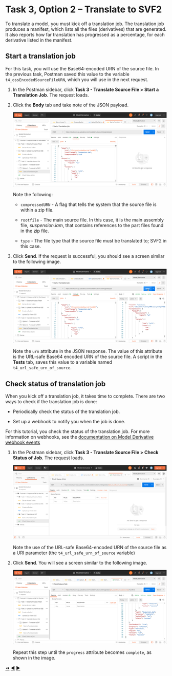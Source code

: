 # Task 3, Option 2 – Translate to SVF2

To translate a model, you must kick off a translation job. The translation job produces a manifest, which lists all the files (derivatives) that are generated. It also reports how far translation has progressed as a percentage, for each derivative listed in the manifest.

## Start a translation job

For this task, you will use the Base64-encoded URN of the source file. In the previous task, Postman saved this value to the variable `t4_ossEncodedSourceFileURN`, which you will use in the next request.

1. In the Postman sidebar, click **Task 3 - Translate Source File > Start a Translation Job**. The request loads.

2. Click the **Body** tab and take note of the JSON payload.

    ![Create Translation Job JSON Payload](../images/task3_op2-translation_job_json_payload.png "Create Translation Job JSON Payload")

    Note the following:

    - `compressedURN` - A flag that tells the system that the source file is within a zip file.

    - `rootfile` - The main source file. In this case, it is the main assembly file, *suspension.iam*, that contains references to the part files found in the zip file.

    - `type` - The file type that the source file must be translated to; SVF2 in this case.

3. Click **Send**. If the request is successful, you should see a screen similar to the following image.

    ![Successful Submission of Translation Job](../images/task3_op2-translation_job_successfull_submission.png "Successful Submission of Translation Job")

    Note the `urn` attribute in the JSON response. The value of this attribute is the URL-safe Base64 encoded URN of the source file. A script in the **Tests** tab, saves this value to a variable named `t4_url_safe_urn_of_source`.

## Check status of translation job

When you kick off a translation job, it takes time to complete. There are two ways to check if the translation job is done:

- Periodically check the status of the translation job.

- Set up a webhook to notify you when the job is done.

For this tutorial, you check the status of the translation job. For more information on webhooks, see the [documentation on Model Derivative webhook events](https://forge.autodesk.com/en/docs/webhooks/v1/reference/events/model_derivative_events)

1. In the Postman sidebar, click **Task 3 - Translate Source File > Check Status of Job**. The request loads.

   ![Check Status of Job](../images/task3-check_status_of_job.png "Check Status of Job")

   Note the use of the URL-safe Base64-encoded URN of the source file as a URI parameter (the `t4_url_safe_urn_of_source` variable)

2. Click **Send**. You will see a screen similar to the following image.

   ![Successful Job](../images/task3-sucessfull_job.png "Successful Job")

   Repeat this step until the `progress` attribute becomes `complete`, as shown in the image.


[:rewind:](../readme.md "readme.md") [:arrow_backward:](task-3.md "Previous task") [:arrow_forward:](task-4.md "Next task")
